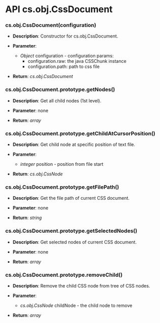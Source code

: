 # API cs.obj.CssDocument

### cs.obj.CssDocument(configuration)

* **Description**: Constructor for cs.obj.CssDocument. 

* **Parameter**:
    * *Object* configuration - configuration params:
        * configuration.raw: the java CSSChunk instance
        * configuration.path: path to css file

* **Return**: *cs.obj.CssDocument*

### cs.obj.CssDocument.prototype.getNodes()

* **Description**: Get all child nodes (1st level). 

* **Parameter**: none

* **Return**: *array*

### cs.obj.CssDocument.prototype.getChildAtCursorPosition()

* **Description**: Get child node at specific position of text file. 

* **Parameter**:
    * *integer* position - position from file start

* **Return**: *cs.obj.CssNode*

### cs.obj.CssDocument.prototype.getFilePath()

* **Description**: Get the file path of current CSS document. 

* **Parameter**: none

* **Return**: *string*

### cs.obj.CssDocument.prototype.getSelectedNodes()

* **Description**: Get selected nodes of current CSS document.

* **Parameter**: none

* **Return**: *array*

### cs.obj.CssDocument.prototype.removeChild()

* **Description**: Remove the child CSS node from tree of CSS nodes.

* **Parameter**:
    * *cs.obj.CssNode* childNode - the child node to remove

* **Return**: *array*